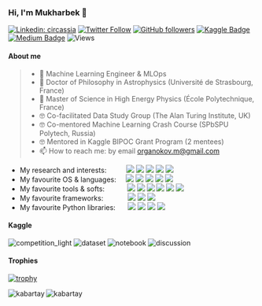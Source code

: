 ### Hi, I'm Mukharbek 👋

[![Linkedin: circassia](https://img.shields.io/badge/-Mukharbek%20Organokov-blue?style=flat-square&logo=Linkedin&logoColor=white&link=https://www.linkedin.com/in/circassia/)](https://www.linkedin.com/in/circassia/)
[![Twitter Follow](https://img.shields.io/twitter/follow/circassia_ai?label=circassia_ai)](https://twitter.com/circassia_ai)
[![GitHub followers](https://img.shields.io/github/followers/kabartay?style=social)](https://github.com/kabartay)
[![Kaggle Badge](https://img.shields.io/badge/-muhakabartay-white?style=flat&logo=kaggle&logoColor=deepblue&link=https://www.kaggle.com/muhakabartay)](https://www.kaggle.com/muhakabartay)
[![Medium Badge](https://img.shields.io/badge/-circassia_ai-000000?style=flat&labelColor=000000&logo=Medium&link=https://medium.com/@circassia_ai)](https://medium.com/@circassia_ai)
![Views](https://gpvc.arturio.dev/kabartay)  
<!--
[![GitHub](https://img.shields.io/github/followers/kabartay?label=kabartay)](https://github.com/kabartay)  
[![Hits](https://hits.seeyoufarm.com/api/count/incr/badge.svg?url=https%3A%2F%2Fgithub.com%2Fkabartay&count_bg=%2379C83D&title_bg=%23555555&icon=adblock.svg&icon_color=%2322B613&title=visits&edge_flat=false)](https://hits.seeyoufarm.com)
-->

#### About me  
> - 🔭 Machine Learning Engineer & MLOps
> - 📡 Doctor of Philosophy in Astrophysics (Université de Strasbourg, France)
> - 📡 Master of Science in High Energy Physics (École Polytechnique, France) 
> - 🤓 Co-facilitated Data Study Group (The Alan Turing Institute, UK)
> - 🤓 Co-mentored Machine Learning Crash Course (SPbSPU Polytech, Russia)
> - 🤓 Mentored in Kaggle BIPOC Grant Program (2 mentees)
> - 📫 How to reach me: by email organokov.m@gmail.com  


  * My research and interests: &#8202; &nbsp; &nbsp; &nbsp; &nbsp; [![](https://img.shields.io/badge/ORCID-informational?style=flat&logo=ORCID&logoColor=white&color=A6CE39)](https://orcid.org/0000-0002-3093-3456) [![](https://img.shields.io/badge/Scopus-informational?style=flat&logo=scopus&logoColor=white&color=E9711C)](https://www.scopus.com/authid/detail.uri?authorId=57194618351) [![](https://img.shields.io/badge/Publons-informational?style=flat&logo=Publons&logoColor=white&color=336699)](https://publons.com/researcher/2079516/mukharbek-organokov/) [![](https://img.shields.io/badge/INSPIREhep-informational?style=flat&logo=inspirehep&logoColor=white&color=0c1c29)](https://inspirehep.net/authors/1609916) [![](https://img.shields.io/badge/GoogleScholar-informational?style=flat&logo=Google-Scholar&logoColor=white&color=4285F4)](https://scholar.google.com/citations?user=jYZaDVoAAAAJ&hl=en)
  * My favourite OS & languages: &#8197; &nbsp; ![](https://img.shields.io/badge/Linux-informational?style=flat&logo=linux&logoColor=white&color=FCC624) ![](https://img.shields.io/badge/Bash-informational?style=flat&logo=gnu-bash&logoColor=white&color=4EAA25) ![](https://img.shields.io/badge/Python-informational?style=flat&logo=python&logoColor=white&color=3776AB) ![](https://img.shields.io/badge/Julia-informational?style=flat&logo=julia&logoColor=white&color=9558B2) ![](https://img.shields.io/badge/C++-informational?style=flat&logo=c-plusplus&logoColor=white&color=00599C)
  * My favourite tools & softs: &#8202; &#8202; &nbsp; &nbsp; &nbsp; &nbsp; ![](https://img.shields.io/badge/Jupyter-informational?style=flat&logo=jupyter&logoColor=white&color=F37626) ![](https://img.shields.io/badge/VSCode-informational?style=flat&logo=visual-studio-code&logoColor=white&color=0078d7) ![](https://img.shields.io/badge/Git-informational?style=flat&logo=Git&logoColor=white&color=F05032) ![](https://img.shields.io/badge/Docker-informational?style=flat&logo=docker&logoColor=white&color=2496ED) ![](https://img.shields.io/badge/Colab-informational?style=flat&logo=google-colab&logoColor=white&color=F4B400) ![](https://img.shields.io/badge/LaTeX-informational?style=flat&logo=LaTeX&logoColor=white&color=008080)
  * My favourite frameworks: &#8198; &nbsp; &nbsp; &nbsp; &nbsp; &nbsp; ![](https://img.shields.io/badge/PyTorch-informational?style=flat&logo=PyTorch&logoColor=white&color=EE4C2C) ![](https://img.shields.io/badge/TensorFlow-informational?style=flat&logo=TensorFlow&logoColor=white&color=FF6F00) ![](https://img.shields.io/badge/Keras-informational?style=flat&logo=Keras&logoColor=white&color=D00000) 
  * My favourite Python libraries: &#8202; &nbsp; &nbsp; ![](https://img.shields.io/badge/Pandas-informational?style=flat&logo=pandas&logoColor=white&color=150458) ![](https://img.shields.io/badge/NumPy-informational?style=flat&logo=numpy&logoColor=white&color=013243) ![](https://img.shields.io/badge/SciPy-informational?style=flat&logo=scipy&logoColor=white&color=8CAAE6) ![](https://img.shields.io/badge/ScikitLearn-informational?style=flat&logo=scikit-learn&logoColor=white&color=F7931E)

#### Kaggle
![competition_light](https://road-to-kaggle-grandmaster.vercel.app/api/badges/muhakabartay/competition/light)
![dataset](https://road-to-kaggle-grandmaster.vercel.app/api/badges/muhakabartay/dataset/light)
![notebook](https://road-to-kaggle-grandmaster.vercel.app/api/badges/muhakabartay/notebook/light)
![discussion](https://road-to-kaggle-grandmaster.vercel.app/api/badges/muhakabartay/discussion/light)

#### Trophies
[![trophy](https://github-profile-trophy.vercel.app/?username=kabartay&theme=onedark&row=1&column=7&title=Stars,Repositories,Commits,PullRequest,Issues,MultiLanguage,Followers)](https://github.com/kabartay/github-profile-trophy)  
<!-- link: https://github.com/ryo-ma/github-profile-trophy -->

<p><img align="left" src="https://github-readme-stats.vercel.app/api?username=kabartay&show_icons=true" alt="kabartay" /></p>
<p><img align="center" src="https://github-readme-stats.vercel.app/api/top-langs/?username=kabartay&layout=compact&hide=html" alt="kabartay" /></p>
&nbsp;


<!--
[![GitHub stats](https://github-readme-stats.vercel.app/api?username=kabartay&theme=blue)](https://github.com/kabartay/github-readme-stats)  
![1](https://github-readme-stats.vercel.app/api/top-langs/?username=kabartay&theme=blue)
-->  

<!--
TODO
StackOverflow badge 
DataCamp: https://www.datacamp.com/profile/kabartay
EdX: https://profile.edx.org/u/muha07
Coursera: https://www.coursera.org/user/ae01c80a9ada49571cd6318b7990845d (put more settings to Coursera first)
-->  

<!--
**kabartay/kabartay** is a ✨ _special_ ✨ repository because its `README.md` (this file) appears on your GitHub profile.
Here are some ideas to get you started:
- 🔭 I’m currently working ...
- 🌱 I’m currently learning ...
- 🌱 I'm currently learning MIT MicroMaster: [Statistics and Data Science](https://micromasters.mit.edu/ds)
- 🤔 I’m looking for help with ...
- 💬 Ask me about ...
- 📫 How to reach me: ...
- 😄 Pronouns: ...
- ⚡ Fun fact: ...
[![Twitter Follow](https://img.shields.io/twitter/follow/circassia_ai?label=Follow)](https://twitter.com/circassia_ai)
[![Ods.ai Badge](https://img.shields.io/badge/-muhakabartay-white?style=flat&logo=odsai&logoColor=crimson&link=https://ods.ai/users/ae6a50f2c4fb)](https://ods.ai/users/ae6a50f2c4fb)
[![Anurag's github stats](https://github-readme-stats.vercel.app/api?username=kabartay&theme=blue-green)](https://github.com/kabartay/github-readme-stats)
[![Medium Badge](https://badgen.net/badge/icon/medium?icon=medium&label)](https://medium.com/@circassia_ai)
Customizable Badge
[![Medium Badge](https://img.shields.io/badge/@circassia_ai-black?style=flat&logo=medium&logoColor=white&link=https://medium.com/@circassia_ai)](https://medium.com/@circassia_ai)
[![circassia_ai StackOverflow](https://github-readme-stackoverflow.vercel.app/?userID=7302404)](https://stackoverflow.com/users/7302404/circassia_ai)
Search colors here https://simpleicons.org/?q=r
-->

